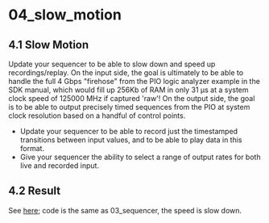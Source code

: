 # 04_slow_motion

## 4.1 Slow Motion

Update your sequencer to be able to slow down and speed up recordings/replay. On the input side, the goal is ultimately to be able to handle the full 4 Gbps "firehose" from the PIO logic analyzer example in the SDK manual, which would fill up 256Kb of RAM in only 31 µs at a system clock speed of 125000 MHz if captured 'raw'! On the output side, the goal is to be able to output precisely timed sequences from the PIO at system clock resolution based on a handful of control points.

- Update your sequencer to be able to record just the timestamped transitions between input values, and to be able to play data in this format.
- Give your sequencer the ability to select a range of output rates for both live and recorded input.


## 4.2 Result

See [here](https://github.com/sueqixue/ese519-2022-lab2-2B/blob/main/03_sequencer/README.md); code is the same as 03_sequencer, the speed is slow down.
